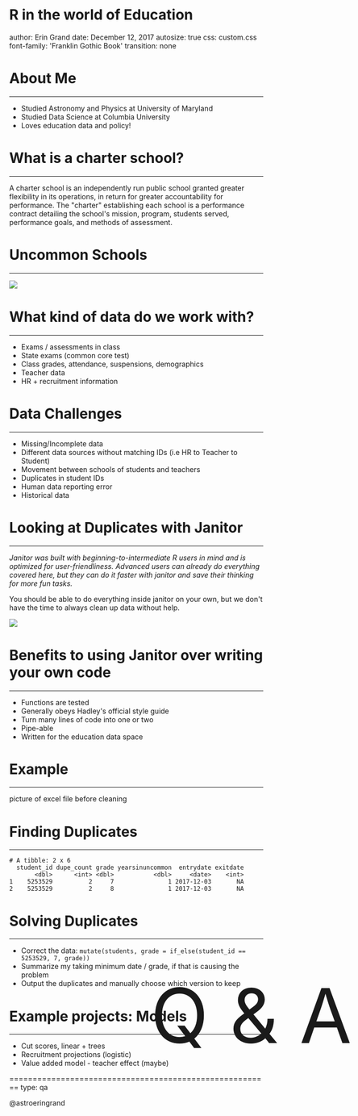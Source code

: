 R in the world of Education
========================================================
author: Erin Grand
date: December 12, 2017
autosize: true
css: custom.css
font-family: 'Franklin Gothic Book'
transition: none

<style>
.reveal h1, .reveal h2, .reveal h3 {
  word-wrap: normal;
  -moz-hyphens: none;
}
</style>




About Me
========================================================
<hr></hr>

- Studied Astronomy and Physics at University of Maryland
- Studied Data Science at Columbia University
- Loves education data and policy!

What is a charter school?
========================================================
<hr></hr>

A charter school is an independently run public school granted greater flexibility in its operations, in return for greater accountability for performance. The "charter" establishing each school is a performance contract detailing the school's mission, program, students served, performance goals, and methods of assessment.

Uncommon Schools
========================================================
<hr></hr>

![](http://www.uncommonschools.org/sites/default/files/datagraphics_063017.jpg)


What kind of data do we work with? 
========================================================
<hr></hr>

- Exams / assessments in class
- State exams (common core test)
- Class grades, attendance, suspensions, demographics
- Teacher data
- HR + recruitment information

Data Challenges
========================================================
<hr></hr>

- Missing/Incomplete data
- Different data sources without matching IDs (i.e HR to Teacher to Student)
- Movement between schools of students and teachers
- Duplicates in student IDs
- Human data reporting error
- Historical data


Looking at Duplicates with Janitor
========================================================
<hr></hr>

*Janitor was built with beginning-to-intermediate R users in mind and is optimized for user-friendliness. Advanced users can already do everything covered here, but they can do it faster with janitor and save their thinking for more fun tasks.*

You should be able to do everything inside janitor on your own, but we don't have the time to always clean up data without help.

![](http://media3.giphy.com/media/3oKIPCSX4UHmuS41TG/giphy-downsized.gif)


Benefits to using Janitor over writing your own code
========================================================
<hr></hr>

- Functions are tested
- Generally obeys Hadley's official style guide
- Turn many lines of code into one or two
- Pipe-able
- Written for the education data space

Example 
========================================================
<hr></hr>

picture of excel file before cleaning











Finding Duplicates
========================================================
<hr></hr>




```
# A tibble: 2 x 6
  student_id dupe_count grade yearsinuncommon  entrydate exitdate
       <dbl>      <int> <dbl>           <dbl>     <date>    <int>
1    5253529          2     7               1 2017-12-03       NA
2    5253529          2     8               1 2017-12-03       NA
```


Solving Duplicates
========================================================
<hr></hr>



- Correct the data: `mutate(students, grade = if_else(student_id == 5253529, 7, grade))`
- Summarize my taking minimum date / grade, if that is causing the problem
- Output the duplicates and manually choose which version to keep

Example projects: Models
========================================================
<hr></hr>

- Cut scores, linear + trees
- Recruitment projections (logistic)
- Value added model - teacher effect (maybe)



========================================================
type: qa
<div class="footer">@astroeringrand</div>

<div style="position:fixed; top:50%;text-align:center;width:100%; display:block;   font-size: 150px;">
Q & A
</div>






